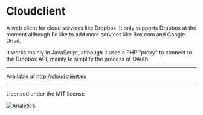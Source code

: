 Cloudclient
========

A web client for cloud services like Dropbox. It only supports Dropbox at the moment although I'd like to add more services like Box.com and Google Drive.

It works mainly in JavaScript, although it uses a PHP "proxy" to connect to the Dropbox API, mainly to simplify the process of OAuth

- - - -

Available at http://cloudclient.es

- - - -

Licensed under the MIT license

[![Analytics](https://ga-beacon.appspot.com/UA-3181088-16/Cloudclient/readme)](https://github.com/aurbano)
